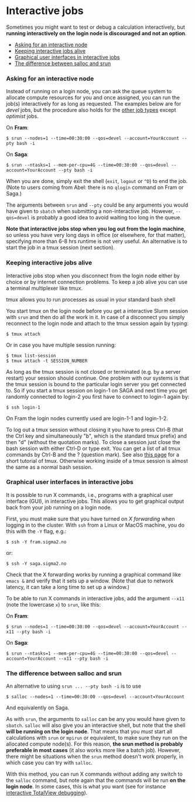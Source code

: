 

# Interactive jobs

Sometimes you might want to test or debug a calculation interactively,
but **running interactively on the login node is discouraged and not an
option**.

- [Asking for an interactive node](#asking-for-an-interactive-node)
- [Keeping interactive jobs alive](#keeping-interactive-jobs-alive)
- [Graphical user interfaces in interactive jobs](#graphical-user-interfaces-in-interactive-jobs)
- [The difference between salloc and srun](#the-difference-between-salloc-and-srun)


### Asking for an interactive node

Instead of running on a login node, you can ask the queue system to allocate
compute resources for you and once assigned, you can run the job(s)
interactively for as long as requested.  The examples below are for _devel_
jobs, but the procedure also holds for the [other job types](job_types.md) except _optimist_
jobs.

On **Fram**:
```
$ srun --nodes=1 --time=00:30:00 --qos=devel --account=YourAccount --pty bash -i
```

On **Saga**:
```
$ srun --ntasks=1 --mem-per-cpu=4G --time=00:30:00 --qos=devel --account=YourAccount --pty bash -i
```

When you are done, simply exit the shell (`exit`, `logout` or `^D`) to
end the job. (Note to users coming from Abel: there is no `qlogin`
command on Fram or Saga.)

The arguments between `srun` and `--pty` could be any arguments you
would have given to `sbatch` when submitting a non-interactive
job. However, `--qos=devel` is probably a good idea to avoid waiting
too long in the queue.

**Note that interactive jobs stop when you log out from the login
machine**, so unless you have very long days in office (or elsewhere,
for that matter), specifying more than 6-8 hrs runtime is not very
useful. An alternative is to start the job in a tmux session (next section).


### Keeping interactive jobs alive

Interactive jobs stop when you disconnect from the login node either by
choice or by internet connection problems. To keep a job alive you can
use a terminal multiplexer like tmux.

tmux allows you to run processes as usual in your standard bash shell

You start tmux on the login node before you get a interactive Slurm
session with `srun` and then do all the work in it. In case of a
disconnect you simply reconnect to the login node and attach to the tmux
session again by typing:
```
$ tmux attach
```
Or in case you have multiple session running:
```
$ tmux list-session
$ tmux attach -t SESSION_NUMBER
```

As long as the tmux session is not closed or terminated (e.g. by a
server restart) your session should continue. One problem with our
systems is that the tmux session is bound to the particular login server
you get connected to. So if you start a tmux session on login-1 on SAGA
and next time you get randomly connected to login-2 you first have to
connect to login-1 again by:
```
$ ssh login-1
```

On Fram the login nodes currently used are login-1-1 and login-1-2.

To log out a tmux session without closing it you have to press Ctrl-B
(that the Ctrl key and simultaneously "b", which is the standard tmux
prefix) and then "d" (without the quotation marks). To close a session
just close the bash session with either Ctrl-D or type exit. You can get
a list of all tmux commands by Ctrl-B and the ? (question mark). See
also [this
page](https://www.hamvocke.com/blog/a-quick-and-easy-guide-to-tmux/) for
a short tutorial of tmux. Otherwise working inside of a tmux session is
almost the same as a normal bash session.


### Graphical user interfaces in interactive jobs

It is possible to run X commands, i.e., programs with a graphical user
interface (GUI), in interactive jobs. This allows you to get graphical output
back from your job running on a login node.

First, you must make sure that you have turned on *X forwarding* when logging
in to the cluster.  With `ssh` from a Linux or MacOS machine, you do this with
the `-Y` flag, e.g.:
```
$ ssh -Y fram.sigma2.no
```
or:
```
$ ssh -Y saga.sigma2.no
```

Check that the X forwarding works by running a graphical command like `emacs &`
and verify that it sets up a window.  (Note that due to network latency, it
can take a long time to set up a window.)

To be able to run X commands in interactive jobs, add the argument `--x11`
(note the lowercase `x`) to `srun`, like this:

On **Fram**:
```
$ srun --nodes=1 --time=00:30:00 --qos=devel --account=YourAccount --x11 --pty bash -i
```

On **Saga**:
```
$ srun --ntasks=1 --mem-per-cpu=4G --time=00:30:00 --qos=devel --account=YourAccount --x11 --pty bash -i
```


### The difference between salloc and srun

An alternative to using `srun ... --pty bash -i` is to use
```
$ salloc --nodes=1 --time=00:30:00 --qos=devel --account=YourAccount
```

And equivalently on Saga.

As with `srun`, the arguments to `salloc` can be any you would have
given to `sbatch`. `salloc` will also give you an interactive shell, but note
that the shell **will be running on the login node**.  That means that you
*must* start all calculations with `srun` or `mpirun` or equivalent, to make
sure they run on the allocated compute node(s).  For this reason, **the srun
method is probably preferable in most cases** (it also works more like a batch
job).  However, there might be situations when the `srun` method doesn't work
properly, in which case you can try with `salloc`.

With this method, you can run X commands without adding any switch to the
`salloc` command, but note again that the commands will be run **on the login
node**.  In some cases, this is what you want (see for instance
[interactive TotalView debugging](/code_development/debugging.md#debugging-interactive)).
